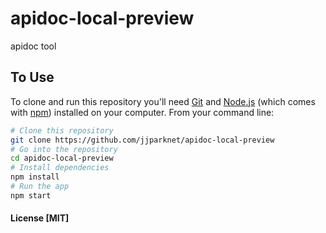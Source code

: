 # apidoc-local-preview

apidoc tool

## To Use

To clone and run this repository you'll need [Git](https://git-scm.com) and [Node.js](https://nodejs.org/en/download/) (which comes with [npm](http://npmjs.com)) installed on your computer. From your command line:

```bash
# Clone this repository
git clone https://github.com/jjparknet/apidoc-local-preview
# Go into the repository
cd apidoc-local-preview
# Install dependencies
npm install
# Run the app
npm start
```

#### License [MIT]
